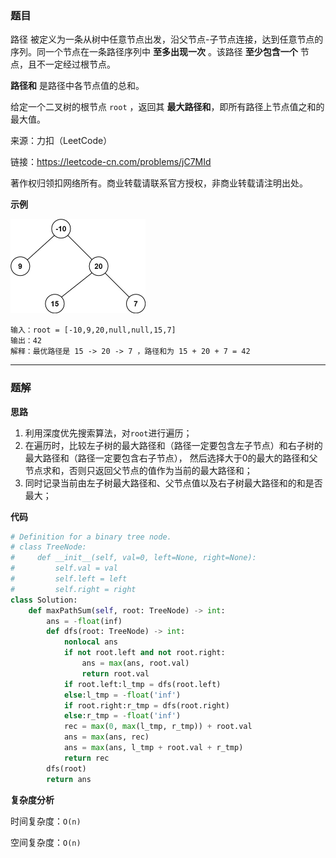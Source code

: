 ### 题目

路径 被定义为一条从树中任意节点出发，沿父节点-子节点连接，达到任意节点的序列。同一个节点在一条路径序列中 **至多出现一次** 。该路径 **至少包含一个** 节点，且不一定经过根节点。

**路径和** 是路径中各节点值的总和。

给定一个二叉树的根节点 `root` ，返回其 **最大路径和**，即所有路径上节点值之和的最大值。

来源：力扣（LeetCode）

链接：https://leetcode-cn.com/problems/jC7MId

著作权归领扣网络所有。商业转载请联系官方授权，非商业转载请注明出处。


**示例**

<img src="../pic/剑指OfferII051.节点之和最大的路径.jpg" style="zoom:50%;">

```
输入：root = [-10,9,20,null,null,15,7]
输出：42
解释：最优路径是 15 -> 20 -> 7 ，路径和为 15 + 20 + 7 = 42
```

------------

### 题解

**思路**

1. 利用深度优先搜索算法，对`root`进行遍历；
2. 在遍历时，比较左子树的最大路径和（路径一定要包含左子节点）和右子树的最大路径和（路径一定要包含右子节点），
   然后选择大于0的最大的路径和父节点求和，否则只返回父节点的值作为当前的最大路径和；
3. 同时记录当前由左子树最大路径和、父节点值以及右子树最大路径和的和是否最大；


**代码**

```python
# Definition for a binary tree node.
# class TreeNode:
#     def __init__(self, val=0, left=None, right=None):
#         self.val = val
#         self.left = left
#         self.right = right
class Solution:
    def maxPathSum(self, root: TreeNode) -> int:
        ans = -float(inf)
        def dfs(root: TreeNode) -> int:
            nonlocal ans
            if not root.left and not root.right:
                ans = max(ans, root.val)
                return root.val
            if root.left:l_tmp = dfs(root.left)
            else:l_tmp = -float('inf')
            if root.right:r_tmp = dfs(root.right)
            else:r_tmp = -float('inf')
            rec = max(0, max(l_tmp, r_tmp)) + root.val
            ans = max(ans, rec)
            ans = max(ans, l_tmp + root.val + r_tmp)
            return rec
        dfs(root)
        return ans
```

**复杂度分析**

时间复杂度：`O(n)`

空间复杂度：`O(n)`